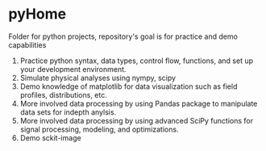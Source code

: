 # pyHome
Folder for python projects, repository's goal is for practice and demo capabilities

1. Practice python syntax, data types, control flow, functions, and set up your development environment. 
2. Simulate physical analyses using nympy, scipy
3. Demo knowledge of matplotlib for data visualization such as field profiles, distributions, etc.
4. More involved data processing by using Pandas package to manipulate data sets for indepth anylsis.
5. More involved data processing by using advanced SciPy functions for signal processing, modeling, and optimizations.
6. Demo sckit-image
